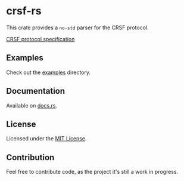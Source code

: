 # crsf-rs
This crate provides a `no-std` parser for the CRSF protocol.

[CRSF protocol specification](https://github.com/crsf-wg/crsf/wiki/Message-Format)

## Examples
Check out the [examples](examples/) directory.

## Documentation
Available on [docs.rs](https://docs.rs/crsf).

## License
Licensed under the [MIT License](LICENSE).

## Contribution
Feel free to contribute code, as the project it's still a work in progress.
